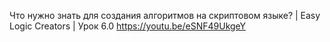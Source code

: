 Что нужно знать для создания алгоритмов на скриптовом языке? | Easy Logic Creators | Урок 6.0 https://youtu.be/eSNF49UkgeY